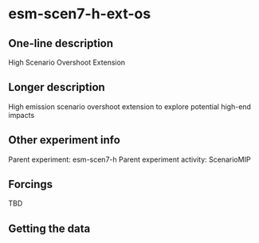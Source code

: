 <!--- This file contains a number of sections -->
<!--- They are bounded by comments like this -->
<!--- Do not edit these sections by hand -->
<!--- Start title -->
# esm-scen7-h-ext-os
<!--- End title -->

## One-line description

<!--- Start one-line-description -->
High Scenario Overshoot Extension
<!--- End one-line-description -->

## Longer description

<!--- Start longer-description -->
High emission scenario overshoot extension to explore potential high-end impacts
<!--- End longer-description -->

## Other experiment info

<!--- Start other-experiment-info -->
Parent experiment: esm-scen7-h
Parent experiment activity: ScenarioMIP
<!--- End other-experiment-info -->

## Forcings

<!--- Start forcings -->
TBD
<!--- End forcings -->

## Getting the data

<!--- TODO: auto-generate this -->
